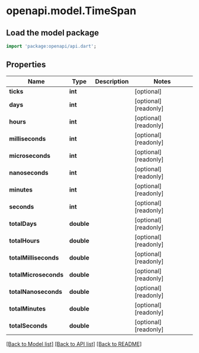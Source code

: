 # openapi.model.TimeSpan

## Load the model package
```dart
import 'package:openapi/api.dart';
```

## Properties
Name | Type | Description | Notes
------------ | ------------- | ------------- | -------------
**ticks** | **int** |  | [optional] 
**days** | **int** |  | [optional] [readonly] 
**hours** | **int** |  | [optional] [readonly] 
**milliseconds** | **int** |  | [optional] [readonly] 
**microseconds** | **int** |  | [optional] [readonly] 
**nanoseconds** | **int** |  | [optional] [readonly] 
**minutes** | **int** |  | [optional] [readonly] 
**seconds** | **int** |  | [optional] [readonly] 
**totalDays** | **double** |  | [optional] [readonly] 
**totalHours** | **double** |  | [optional] [readonly] 
**totalMilliseconds** | **double** |  | [optional] [readonly] 
**totalMicroseconds** | **double** |  | [optional] [readonly] 
**totalNanoseconds** | **double** |  | [optional] [readonly] 
**totalMinutes** | **double** |  | [optional] [readonly] 
**totalSeconds** | **double** |  | [optional] [readonly] 

[[Back to Model list]](../README.md#documentation-for-models) [[Back to API list]](../README.md#documentation-for-api-endpoints) [[Back to README]](../README.md)



